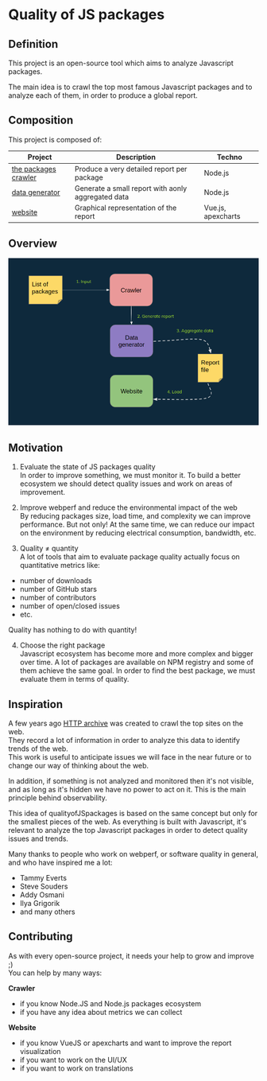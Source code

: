 # Quality of JS packages

## Definition
This project is an open-source tool which aims to analyze Javascript packages.  

The main idea is to crawl the top most famous Javascript packages and to analyze each of them, in order to produce a global report.

## Composition
This project is composed of:

| Project             | Description                                 | Techno             |
|---------------------|---------------------------------------------|--------------------|
| [the packages crawler](https://github.com/wallet77/qualityofjspackages-crawler) | Produce a very detailed report per package | Node.js    |
| [data generator](https://github.com/wallet77/qualityofjspackages-data-generator) | Generate a small report with aonly aggregated data | Node.js    |
| [website](https://github.com/wallet77/qualityofjspackages-website) | Graphical representation of the report | Vue.js, apexcharts    |

## Overview

![Overview diagram](https://github.com/wallet77/qualityofjspackages/blob/main/schema/overview.png)

## Motivation
1. Evaluate the state of JS packages quality  
In order to improve something, we must monitor it.
To build a better ecosystem we should detect quality issues and work on areas of improvement.

2. Improve webperf and reduce the environmental impact of the web  
By reducing packages size, load time, and complexity we can improve performance. But not only!
At the same time, we can reduce our impact on the environment by reducing electrical consumption, bandwidth, etc.

3. Quality ≠ quantity  
A lot of tools that aim to evaluate package quality actually focus on quantitative metrics like:
- number of downloads
- number of GitHub stars
- number of contributors
- number of open/closed issues
- etc.

Quality has nothing to do with quantity!

4. Choose the right package  
Javascript ecosystem has become more and more complex and bigger over time. A lot of packages are available on NPM registry and some of them achieve the same goal.
In order to find the best package, we must evaluate them in terms of quality.

## Inspiration

A few years ago [HTTP archive](https://httparchive.org/) was created to crawl the top sites on the web.  
They record a lot of information in order to analyze this data to identify trends of the web.  
This work is useful to anticipate issues we will face in the near future or to change our way of thinking about the web.  

In addition, if something is not analyzed and monitored then it's not visible, and as long as it's hidden we have no power to act on it. This is the main principle behind observability.

This idea of qualityofJSpackages is based on the same concept but only for the smallest pieces of the web. As everything is built with Javascript, it's relevant to analyze the top Javascript packages in order to detect quality issues and trends.

Many thanks to people who work on webperf, or software quality in general, and who have inspired me a lot:
- Tammy Everts
- Steve Souders
- Addy Osmani
- Ilya Grigorik
- and many others

## Contributing

As with every open-source project, it needs your help to grow and improve ;)  
You can help by many ways:

**Crawler**
- if you know Node.JS and Node.js packages ecosystem
- if you have any idea about metrics we can collect

**Website**
- if you know VueJS or apexcharts and want to improve the report visualization
- if you want to work on the UI/UX
- if you want to work on translations

